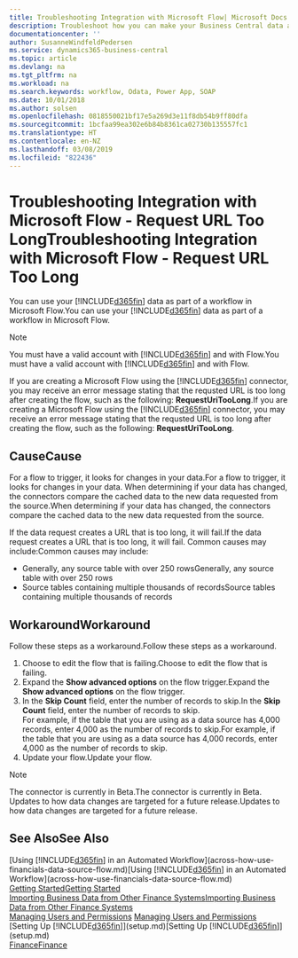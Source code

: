 ```yaml
---
title: Troubleshooting Integration with Microsoft Flow| Microsoft Docs
description: Troubleshoot how you can make your Business Central data available as a data source and specify an OData URL of your web services to build an automated workflow.
documentationcenter: ''
author: SusanneWindfeldPedersen
ms.service: dynamics365-business-central
ms.topic: article
ms.devlang: na
ms.tgt_pltfrm: na
ms.workload: na
ms.search.keywords: workflow, Odata, Power App, SOAP
ms.date: 10/01/2018
ms.author: solsen
ms.openlocfilehash: 0818550021bf17e5a269d3e11f8db54b9ff80dfa
ms.sourcegitcommit: 1bcfaa99ea302e6b84b8361ca02730b135557fc1
ms.translationtype: HT
ms.contentlocale: en-NZ
ms.lasthandoff: 03/08/2019
ms.locfileid: "822436"
---
```

# <a name="troubleshooting-integration-with-microsoft-flow---request-url-too-long"></a><span data-ttu-id="e1895-103">Troubleshooting Integration with Microsoft Flow - Request URL Too Long</span><span class="sxs-lookup"><span data-stu-id="e1895-103">Troubleshooting Integration with Microsoft Flow - Request URL Too Long</span></span>
<span data-ttu-id="e1895-104">You can use your [!INCLUDE[d365fin](includes/d365fin_md.md)] data as part of a workflow in Microsoft Flow.</span><span class="sxs-lookup"><span data-stu-id="e1895-104">You can use your [!INCLUDE[d365fin](includes/d365fin_md.md)] data as part of a workflow in Microsoft Flow.</span></span>  

> [!NOTE]  
>   <span data-ttu-id="e1895-105">You must have a valid account with [!INCLUDE[d365fin](includes/d365fin_md.md)] and with Flow.</span><span class="sxs-lookup"><span data-stu-id="e1895-105">You must have a valid account with [!INCLUDE[d365fin](includes/d365fin_md.md)] and with Flow.</span></span>  

<span data-ttu-id="e1895-106">If you are creating a Microsoft Flow using the [!INCLUDE[d365fin](includes/d365fin_md.md)] connector, you may receive an error message stating that the requsted URL is too long after creating the flow, such as the following: **RequestUriTooLong**.</span><span class="sxs-lookup"><span data-stu-id="e1895-106">If you are creating a Microsoft Flow using the [!INCLUDE[d365fin](includes/d365fin_md.md)] connector, you may receive an error message stating that the requsted URL is too long after creating the flow, such as the following: **RequestUriTooLong**.</span></span>

## <a name="cause"></a><span data-ttu-id="e1895-107">Cause</span><span class="sxs-lookup"><span data-stu-id="e1895-107">Cause</span></span>
<span data-ttu-id="e1895-108">For a flow to trigger, it looks for changes in your data.</span><span class="sxs-lookup"><span data-stu-id="e1895-108">For a flow to trigger, it looks for changes in your data.</span></span> <span data-ttu-id="e1895-109">When determining if your data has changed, the connectors compare the cached data to the new data requested from the source.</span><span class="sxs-lookup"><span data-stu-id="e1895-109">When determining if your data has changed, the connectors compare the cached data to the new data requested from the source.</span></span>  

<span data-ttu-id="e1895-110">If the data request creates a URL that is too long, it will fail.</span><span class="sxs-lookup"><span data-stu-id="e1895-110">If the data request creates a URL that is too long, it will fail.</span></span> <span data-ttu-id="e1895-111">Common causes may include:</span><span class="sxs-lookup"><span data-stu-id="e1895-111">Common causes may include:</span></span>
- <span data-ttu-id="e1895-112">Generally, any source table with over 250 rows</span><span class="sxs-lookup"><span data-stu-id="e1895-112">Generally, any source table with over 250 rows</span></span>
- <span data-ttu-id="e1895-113">Source tables containing multiple thousands of records</span><span class="sxs-lookup"><span data-stu-id="e1895-113">Source tables containing multiple thousands of records</span></span>

## <a name="workaround"></a><span data-ttu-id="e1895-114">Workaround</span><span class="sxs-lookup"><span data-stu-id="e1895-114">Workaround</span></span>
<span data-ttu-id="e1895-115">Follow these steps as a workaround.</span><span class="sxs-lookup"><span data-stu-id="e1895-115">Follow these steps as a workaround.</span></span>
1. <span data-ttu-id="e1895-116">Choose to edit the flow that is failing.</span><span class="sxs-lookup"><span data-stu-id="e1895-116">Choose to edit the flow that is failing.</span></span>
2. <span data-ttu-id="e1895-117">Expand the **Show advanced options** on the flow trigger.</span><span class="sxs-lookup"><span data-stu-id="e1895-117">Expand the **Show advanced options** on the flow trigger.</span></span>
3. <span data-ttu-id="e1895-118">In the **Skip Count** field, enter the number of records to skip.</span><span class="sxs-lookup"><span data-stu-id="e1895-118">In the **Skip Count** field, enter the number of records to skip.</span></span>  
<span data-ttu-id="e1895-119">For example, if the table that you are using as a data source has 4,000 records, enter 4,000 as the number of records to skip.</span><span class="sxs-lookup"><span data-stu-id="e1895-119">For example, if the table that you are using as a data source has 4,000 records, enter 4,000 as the number of records to skip.</span></span>
4. <span data-ttu-id="e1895-120">Update your flow.</span><span class="sxs-lookup"><span data-stu-id="e1895-120">Update your flow.</span></span>

> [!NOTE]  
> <span data-ttu-id="e1895-121">The connector is currently in Beta.</span><span class="sxs-lookup"><span data-stu-id="e1895-121">The connector is currently in Beta.</span></span> <span data-ttu-id="e1895-122">Updates to how data changes are targeted for a future release.</span><span class="sxs-lookup"><span data-stu-id="e1895-122">Updates to how data changes are targeted for a future release.</span></span>


## <a name="see-also"></a><span data-ttu-id="e1895-123">See Also</span><span class="sxs-lookup"><span data-stu-id="e1895-123">See Also</span></span>
<span data-ttu-id="e1895-124">[Using [!INCLUDE[d365fin](includes/d365fin_md.md)] in an Automated Workflow](across-how-use-financials-data-source-flow.md)</span><span class="sxs-lookup"><span data-stu-id="e1895-124">[Using [!INCLUDE[d365fin](includes/d365fin_md.md)] in an Automated Workflow](across-how-use-financials-data-source-flow.md)</span></span>  
[<span data-ttu-id="e1895-125">Getting Started</span><span class="sxs-lookup"><span data-stu-id="e1895-125">Getting Started</span></span>](product-get-started.md)  
[<span data-ttu-id="e1895-126">Importing Business Data from Other Finance Systems</span><span class="sxs-lookup"><span data-stu-id="e1895-126">Importing Business Data from Other Finance Systems</span></span>](across-import-data-configuration-packages.md)  
<span data-ttu-id="e1895-127">[Managing Users and Permissions](ui-how-users-permissions.md)  </span><span class="sxs-lookup"><span data-stu-id="e1895-127">[Managing Users and Permissions](ui-how-users-permissions.md)  </span></span>  
<span data-ttu-id="e1895-128">[Setting Up [!INCLUDE[d365fin](includes/d365fin_md.md)]](setup.md)</span><span class="sxs-lookup"><span data-stu-id="e1895-128">[Setting Up [!INCLUDE[d365fin](includes/d365fin_md.md)]](setup.md)</span></span>  
[<span data-ttu-id="e1895-129">Finance</span><span class="sxs-lookup"><span data-stu-id="e1895-129">Finance</span></span>](finance.md)  
